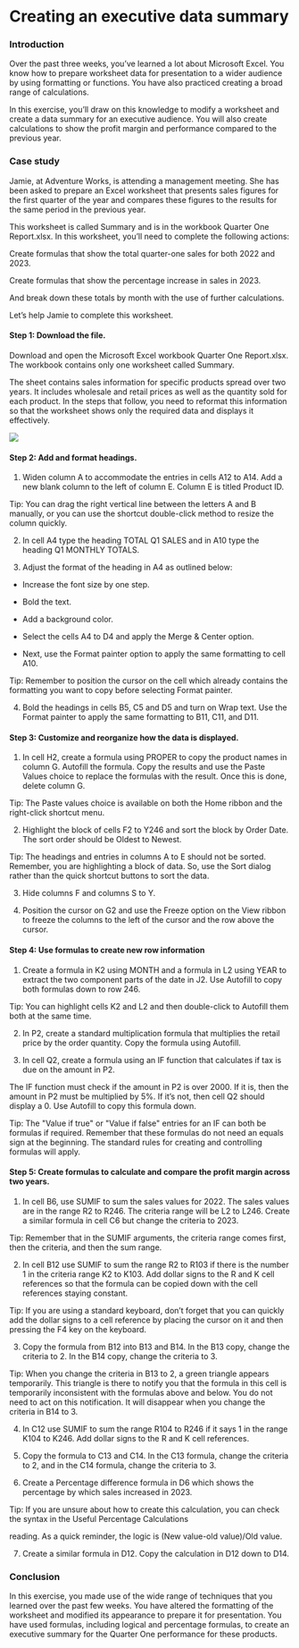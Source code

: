 # Creating an executive data summary

### Introduction

Over the past three weeks, you’ve learned a lot about Microsoft Excel. You know how to prepare worksheet data for presentation to a wider audience by using formatting or functions. You have also practiced creating a broad range of calculations.

In this exercise, you’ll draw on this knowledge to modify a worksheet and create a data summary for an executive audience. You will also create calculations to show the profit margin and performance compared to the previous year.

### Case study
Jamie, at Adventure Works, is attending a management meeting. She has been asked to prepare an Excel worksheet that presents sales figures for the first quarter of the year and compares these figures to the results for the same period in the previous year. 

This worksheet is called Summary and is in the workbook Quarter One Report.xlsx. In this worksheet, you’ll need to complete the following actions:

Create formulas that show the total quarter-one sales for both 2022 and 2023.

Create formulas that show the percentage increase in sales in 2023. 

And break down these totals by month with the use of further calculations.

Let’s help Jamie to complete this worksheet.

#### Step 1: Download the file.
Download and open the Microsoft Excel workbook Quarter One Report.xlsx. The workbook contains only one worksheet called Summary.

The sheet contains sales information for specific products spread over two years. It includes wholesale and retail prices as well as the quantity sold for each product. In the steps that follow, you need to reformat this information so that the worksheet shows only the required data and displays it effectively.

<img src='https://d3c33hcgiwev3.cloudfront.net/imageAssetProxy.v1/kLrLv8OMQ3aRsvlfYOfDIg_64378990009d4e158a34bad04b16d2e1_image.png?expiry=1726272000000&hmac=7-PGuyMj9K-dPTI06bhiSNPdac1UYKCSenKm3D0BBAA'>

#### Step 2: Add and format headings.
1. Widen column A to accommodate the entries in cells A12 to A14. Add a new blank column to the left of column E. Column E is titled Product ID.

Tip: You can drag the right vertical line between the letters A and B manually, or you can use the shortcut double-click method to resize the column quickly.

2. In cell A4 type the heading TOTAL Q1 SALES and in A10 type the heading Q1 MONTHLY TOTALS.

3. Adjust the format of the heading in A4 as outlined below:

 - Increase the font size by one step.

 - Bold the text.

 - Add a background color.

 - Select the cells A4 to D4 and apply the Merge & Center option.

 - Next, use the Format painter option to apply the same formatting to cell A10.

Tip: Remember to position the cursor on the cell which already contains the formatting you want to copy before selecting Format painter.

4. Bold the headings in cells B5, C5 and D5 and turn on Wrap text. Use the Format painter to apply the same formatting to B11, C11, and D11.

#### Step 3: Customize and reorganize how the data is displayed. 
1. In cell H2, create a formula using PROPER to copy the product names in column G. Autofill the formula. Copy the results and use the Paste Values choice to replace the formulas with the result. Once this is done, delete column G.

Tip: The Paste values choice is available on both the Home ribbon and the right-click shortcut menu.

2. Highlight the block of cells F2 to Y246 and sort the block by Order Date. The sort order should be Oldest to Newest.

Tip: The headings and entries in columns A to E should not be sorted. Remember, you are highlighting a block of data. So, use the Sort dialog rather than the quick shortcut buttons to sort the data.

3. Hide columns F and columns S to Y.

4. Position the cursor on G2 and use the Freeze option on the View ribbon to freeze the columns to the left of the cursor and the row above the cursor.

#### Step 4: Use formulas to create new row information
1. Create a formula in K2 using MONTH and a formula in L2 using YEAR to extract the two component parts of the date in J2. Use Autofill to copy both formulas down to row 246.

Tip: You can highlight cells K2 and L2 and then double-click to Autofill them both at the same time.

2. In P2, create a standard multiplication formula that multiplies the retail price by the order quantity. Copy the formula using Autofill.

3. In cell Q2, create a formula using an IF function that calculates if tax is due on the amount in P2. 
 
 The IF function must check if the amount in P2 is over 2000. If it is, then the amount in P2 must be multiplied by 5%. If it’s not, then cell Q2 should display a 0. Use Autofill to copy this formula down.

Tip: The "Value if true" or "Value if false" entries for an IF can both be formulas if required. Remember that these formulas do not need an equals sign at the beginning. The standard rules for creating and controlling formulas will apply.

#### Step 5: Create formulas to calculate and compare the profit margin across two years.
1. In cell B6, use SUMIF to sum the sales values for 2022. The sales values are in the range R2 to R246. The criteria range will be L2 to L246. Create a similar formula in cell C6 but change the criteria to 2023.

Tip: Remember that in the SUMIF arguments, the criteria range comes first, then the criteria, and then the sum range.

2. In cell B12 use SUMIF to sum the range R2 to R103 if there is the number 1 in the criteria range K2 to K103. Add dollar signs to the R and K cell references so that the formula can be copied down with the cell references staying constant.

Tip: If you are using a standard keyboard, don’t forget that you can quickly add the dollar signs to a cell reference by placing the cursor on it and then pressing the F4 key on the keyboard.

3. Copy the formula from B12 into B13 and B14. In the B13 copy, change the criteria to 2. In the B14 copy, change the criteria to 3.

Tip: When you change the criteria in B13 to 2, a green triangle appears temporarily. This triangle is there to notify you that the formula in this cell is temporarily inconsistent with the formulas above and below. You do not need to act on this notification. It will disappear when you change the criteria in B14 to 3.

4. In C12 use SUMIF to sum the range R104 to R246 if it says 1 in the range K104 to K246. Add dollar signs to the R and K cell references.

5. Copy the formula to C13 and C14. In the C13 formula, change the criteria to 2, and in the C14 formula, change the criteria to 3.

6. Create a Percentage difference formula in D6 which shows the percentage by which sales increased in 2023. 

Tip: If you are unsure about how to create this calculation, you can check the syntax in the 
Useful Percentage Calculations
 
 reading. As a quick reminder, the logic is (New value-old value)/Old value.

7. Create a similar formula in D12. Copy the calculation in D12 down to D14.

### Conclusion
In this exercise, you made use of the wide range of techniques that you learned over the past few weeks. You have altered the formatting of the worksheet and modified its appearance to prepare it for presentation. You have used formulas, including logical and percentage formulas, to create an executive summary for the Quarter One performance for these products.
